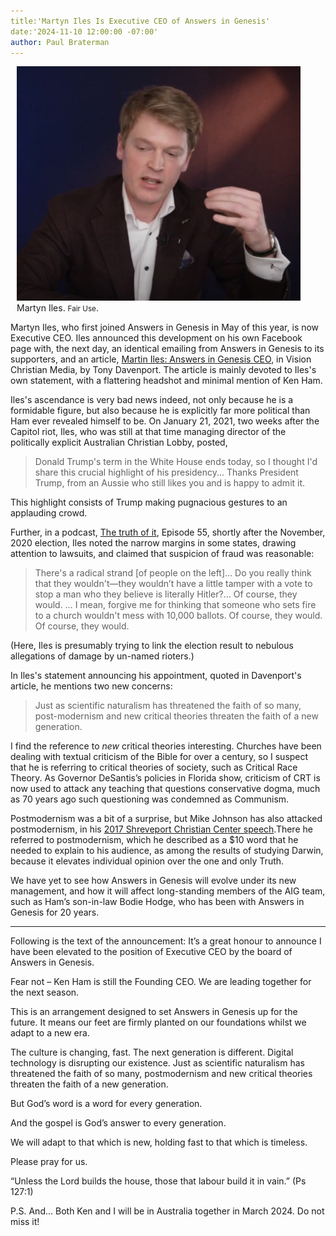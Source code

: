 ```yaml
---
title:'Martyn Iles Is Executive CEO of Answers in Genesis'
date:'2024-11-10 12:00:00 -07:00'
author: Paul Braterman
---
```

<figure class="on-the-left-side" style="margin-top: 10px; margin-right: 40px; margin-bottom: 10px; margin-left: 10px;">
<img src="/uploads/2023/Screenshot 2023-11-10_Iles_600.jpg" alt="Martyn Iles"/>
<figcaption>Martyn Iles. <small>Fair Use</small>.
</figcaption>
</figure>

Martyn Iles, who first joined Answers in Genesis in May of this year, is now Executive CEO. Iles announced this development on his own Facebook page with, the next day, an identical emailing from Answers in Genesis to its supporters, and an article, <a href="https://vision.org.au/faith/martyn-iles-answers-in-genesis-ceo/">Martin Iles: Answers in Genesis CEO</a>, in Vision Christian Media, by Tony Davenport. The article is mainly devoted to Iles's own statement, with a flattering headshot and minimal mention of Ken Ham.

Iles's ascendance is very bad news indeed, not only because he is a formidable figure, but also because he is explicitly far more political than Ham ever revealed himself to be. On January 21, 2021, two weeks after the Capitol riot, Iles, who was still at that time managing director of the politically explicit Australian Christian Lobby, posted,

<!--more-->

<blockquote>Donald Trump's term in the White House ends today, so I thought I'd share this crucial highlight of his presidency... Thanks President Trump, from an Aussie who still likes you and is happy to admit it. </blockquote> 

This highlight consists of Trump making pugnacious gestures to an applauding crowd.

Further, in a podcast, <a href="https://youtu.be/BrBgSjAC7kE">The truth of it</a>, Episode 55, shortly after the November, 2020 election, Iles noted the narrow margins in some states, drawing attention to lawsuits, and claimed that suspicion of fraud was reasonable:  

<blockquote>There's a radical strand [of people on the left]… Do you really think that they wouldn't—they wouldn’t have a little tamper with a vote to stop a man who they believe is literally Hitler?… Of course, they would. … I mean, forgive me for thinking that someone who sets fire to a church wouldn't mess with 10,000 ballots. Of course, they would. Of course, they would.</blockquote>

(Here, Iles is presumably trying to link the election result to nebulous allegations of damage by un-named rioters.)

In Iles's statement announcing his appointment, quoted in Davenport's article, he mentions two new concerns:

<blockquote>Just as scientific naturalism has threatened the faith of so many, post-modernism and new critical theories threaten the faith of a new generation.</blockquote>

I find the reference to <i>new</i> critical theories interesting. Churches have been dealing with textual criticism of the Bible for over a century, so I suspect that he is referring to critical theories of society, such as Critical Race Theory. As Governor DeSantis’s policies in Florida show, criticism of CRT is now used to attack any teaching that questions conservative dogma, much as 70 years ago such questioning was condemned as Communism. 

Postmodernism was a bit of a surprise, but Mike Johnson has also attacked postmodernism, in his <a href="https://3quarksdaily.com/3quarksdaily/2023/10/learning-about-darwin-causes-mass-shootings-according-to-mike-johnson.html">2017 Shreveport Christian Center speech</a>.There he referred to postmodernism, which he described as a $10 word that he needed to explain to his audience, as among the results of studying Darwin, because it elevates individual opinion over the one and only Truth.

We have yet to see how Answers in Genesis will evolve under its new management, and how it will affect long-standing members of the AIG team, such as Ham’s son-in-law Bodie Hodge, who has been with Answers in Genesis for 20 years.

-----

Following is the text of the announcement:
It’s a great honour to announce I have been elevated to the position of Executive CEO by the board of Answers in Genesis.

Fear not &ndash; Ken Ham is still the Founding CEO. We are leading together for the next season.

This is an arrangement designed to set Answers in Genesis up for the future. It means our feet are firmly planted on our foundations whilst we adapt to a new era.

The culture is changing, fast. The next generation is different. Digital technology is disrupting our existence.
Just as scientific naturalism has threatened the faith of so many, postmodernism and new critical theories threaten the faith of a new generation.

But God’s word is a word for every generation.

And the gospel is God’s answer to every generation.

We will adapt to that which is new, holding fast to that which is timeless.

Please pray for us.

“Unless the Lord builds the house, those that labour build it in vain.” (Ps 127:1)

P.S. And… Both Ken and I will be in Australia together in March 2024. Do not miss it!

